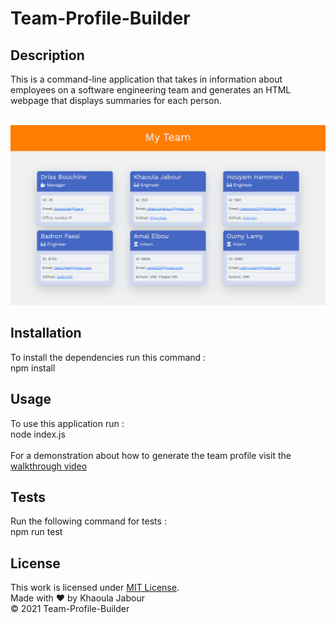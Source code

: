 # Team-Profile-Builder

  ## Description 

  This is a command-line application that takes in information about employees on a software engineering team and generates an HTML webpage that displays summaries for each person. <br/><br/>

  ![sample](./team-generator.png)

  ## Installation
  
  To install the dependencies run this command : <br/> npm install
  
  ## Usage 

   To use this application run : <br/> node index.js <br/><br/>
   For a demonstration about how to generate the team profile visit the [walkthrough video](https://watch.screencastify.com/v/giDjMHUtgnU9RHnG41zU)

 ## Tests

  Run the following command for tests : <br/> npm run test

  ## License

  This work is licensed under [MIT License](https://opensource.org/licenses/MIT).<br/>
  Made with ❤ by Khaoula Jabour <br/>
  &copy; 2021 Team-Profile-Builder

